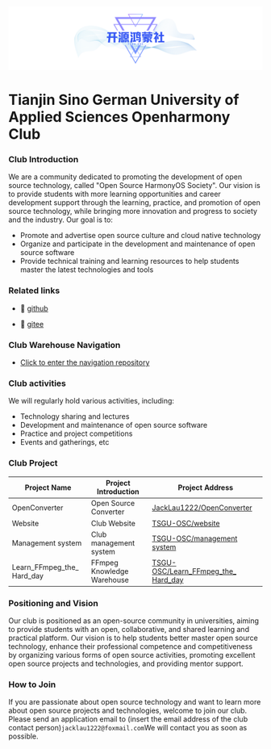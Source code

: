 ![Logo](../../public/logo.png)

# Tianjin Sino German University of Applied Sciences Openharmony Club

### Club Introduction

We are a community dedicated to promoting the development of open source technology, called "Open Source HarmonyOS Society". Our vision is to provide students with more learning opportunities and career development support through the learning, practice, and promotion of open source technology, while bringing more innovation and progress to society and the industry. Our goal is to:
* Promote and advertise open source culture and cloud native technology
* Organize and participate in the development and maintenance of open source software
* Provide technical training and learning resources to help students master the latest technologies and tools

### Related links

-  🔗 [github]( https://github.com/TSGU-OSC )

-  🔗 [gitee]( https://gitee.com/TSGU-OSC )

### Club Warehouse Navigation

- [Click to enter the navigation repository](https://gitee.com/TSGU-OSC/OSC_main)

### Club activities
We will regularly hold various activities, including:

* Technology sharing and lectures
* Development and maintenance of open source software
* Practice and project competitions
* Events and gatherings, etc

### Club Project

|Project Name | Project Introduction | Project Address|
| ------------------------- | -------------- | ------------------------------------------------------------ |
|OpenConverter | Open Source Converter | [JackLau1222/OpenConverter](https://github.com/JackLau1222/OpenConverter)  |
|Website | Club Website | [TSGU-OSC/website](https://github.com/TSGU-OSC/website)      |
|Management system | Club management system | [TSGU-OSC/management system](https://github.com/TSGU-OSC/management-system) |
|Learn_FFmpeg_the_ Hard_day | FFmpeg Knowledge Warehouse | [TSGU-OSC/Learn_FFmpeg_the_ Hard_day](https://github.com/TSGU-OSC/Learn_FFmpeg_the_Hard_Wa) |



### Positioning and Vision

Our club is positioned as an open-source community in universities, aiming to provide students with an open, collaborative, and shared learning and practical platform. Our vision is to help students better master open source technology, enhance their professional competence and competitiveness by organizing various forms of open source activities, promoting excellent open source projects and technologies, and providing mentor support.


### How to Join

If you are passionate about open source technology and want to learn more about open source projects and technologies, welcome to join our club. Please send an application email to (insert the email address of the club contact person)` jacklau1222@foxmail.com `We will contact you as soon as possible.